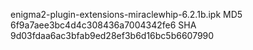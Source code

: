 enigma2-plugin-extensions-miraclewhip-6.2.1b.ipk
MD5 6f9a7aee3bc4d4c308436a7004342fe6
SHA 9d03fdaa6ac3bfab9ed28ef3b6d16bc5b6607990

